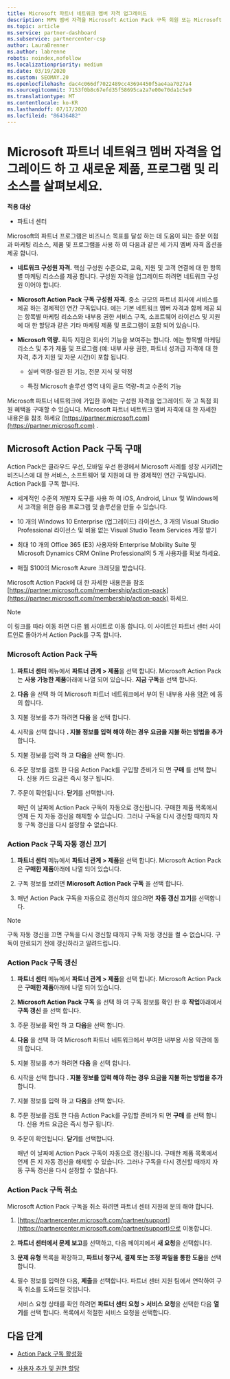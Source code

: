 ```yaml
---
title: Microsoft 파트너 네트워크 멤버 자격 업그레이드
description: MPN 멤버 자격을 Microsoft Action Pack 구독 회원 또는 Microsoft 역량으로 업그레이드 하 여 독점적 혜택을 받을 수 있습니다.
ms.topic: article
ms.service: partner-dashboard
ms.subservice: partnercenter-csp
author: LauraBrenner
ms.author: labrenne
robots: noindex,nofollow
ms.localizationpriority: medium
ms.date: 03/19/2020
ms.custom: SEOMAY.20
ms.openlocfilehash: dac4c066df7022489cc43694450f5ae4aa7027a4
ms.sourcegitcommit: 7153f0b8c67efd35f58695ca2a7e00e70da1c5e9
ms.translationtype: MT
ms.contentlocale: ko-KR
ms.lasthandoff: 07/17/2020
ms.locfileid: "86436482"
---
```

# <a name="upgrade-your-microsoft-partner-network-membership-and-explore-new-offers-programs-and-resources"></a>Microsoft 파트너 네트워크 멤버 자격을 업그레이드 하 고 새로운 제품, 프로그램 및 리소스를 살펴보세요.

**적용 대상**

- 파트너 센터

Microsoft의 파트너 프로그램은 비즈니스 목표를 달성 하는 데 도움이 되는 증분 이점과 마케팅 리소스, 제품 및 프로그램을 사용 하 여 다음과 같은 세 가지 멤버 자격 옵션을 제공 합니다.

- **네트워크 구성원 자격.** 핵심 구성원 수준으로, 교육, 지원 및 고객 연결에 대 한 항목별 마케팅 리소스를 제공 합니다. 구성원 자격을 업그레이드 하려면 네트워크 구성원 이어야 합니다.

- **Microsoft Action Pack 구독 구성원 자격.** 중소 규모의 파트너 회사에 서비스를 제공 하는 경제적인 연간 구독입니다. 에는 기본 네트워크 멤버 자격과 함께 제공 되는 항목별 마케팅 리소스와 내부용 권한 서비스 구독, 소프트웨어 라이선스 및 지원에 대 한 할당과 같은 기타 마케팅 제품 및 프로그램이 포함 되어 있습니다.

- **Microsoft 역량.** 획득 지정은 회사의 기능을 보여주는 합니다. 에는 항목별 마케팅 리소스 및 추가 제품 및 프로그램 (예: 내부 사용 권한, 파트너 성과급 자격에 대 한 자격, 추가 지원 및 자문 시간)이 포함 됩니다.

  - 실버 역량-일관 된 기능, 전문 지식 및 약정

  - 특정 Microsoft 솔루션 영역 내의 골드 역량-최고 수준의 기능

Microsoft 파트너 네트워크에 가입한 후에는 구성원 자격을 업그레이드 하 고 독점 회원 혜택을 구매할 수 있습니다. Microsoft 파트너 네트워크 멤버 자격에 대 한 자세한 내용은을 참조 하세요 [https://partner.microsoft.com](https://partner.microsoft.com) .

## <a name="purchase-a-microsoft-action-pack-subscription"></a>Microsoft Action Pack 구독 구매

Action Pack은 클라우드 우선, 모바일 우선 환경에서 Microsoft 사례를 성장 시키려는 비즈니스에 대 한 서비스, 소프트웨어 및 지원에 대 한 경제적인 연간 구독입니다. Action Pack를 구독 합니다.

- 세계적인 수준의 개발자 도구를 사용 하 여 iOS, Android, Linux 및 Windows에서 고객을 위한 응용 프로그램 및 솔루션을 만들 수 있습니다.

- 10 개의 Windows 10 Enterprise (업그레이드) 라이선스, 3 개의 Visual Studio Professional 라이선스 및 비용 없는 Visual Studio Team Services 계정 받기

- 최대 10 개의 Office 365 (E3) 사용자와 Enterprise Mobility Suite 및 Microsoft Dynamics CRM Online Professional의 5 개 사용자를 확보 하세요.

- 매월 $100의 Microsoft Azure 크레딧을 받습니다.

Microsoft Action Pack에 대 한 자세한 내용은을 참조 [https://partner.microsoft.com/membership/action-pack](https://partner.microsoft.com/membership/action-pack) 하세요.

> [!NOTE]  
> 이 링크를 따라 이동 하면 다른 웹 사이트로 이동 합니다. 이 사이트인 파트너 센터 사이트인로 돌아가서 Action Pack를 구독 합니다.

### <a name="subscribe-to-microsoft-action-pack"></a>Microsoft Action Pack 구독

1. **파트너 센터** 메뉴에서 **파트너 관계 > 제품**을 선택 합니다. Microsoft Action Pack는 **사용 가능한 제품**아래에 나열 되어 있습니다. **지금 구독**을 선택 합니다.

2. **다음** 을 선택 하 여 Microsoft 파트너 네트워크에서 부여 된 내부용 사용 [약관](https://go.microsoft.com/fwlink/?linkid=842232) 에 동의 합니다.  

3. 지불 정보를 추가 하려면 **다음** 을 선택 합니다.

4. 시작을 선택 합니다 **. 지불 정보를 입력 해야 하는 경우 요금을 지불 하는 방법을 추가** 합니다.

5. 지불 정보를 입력 하 고 **다음**을 선택 합니다.

6. 주문 정보를 검토 한 다음 Action Pack를 구입할 준비가 되 면 **구매** 를 선택 합니다. 신용 카드 요금은 즉시 청구 됩니다.

7. 주문이 확인됩니다. **닫기**를 선택합니다.

   매년 이 날짜에 Action Pack 구독이 자동으로 갱신됩니다. 구매한 제품 목록에서 언제 든 지 자동 갱신을 해제할 수 있습니다. 그러나 구독을 다시 갱신할 때까지 자동 구독 갱신을 다시 설정할 수 없습니다.

### <a name="turn-off-automatic-action-pack-subscription-renewal"></a>Action Pack 구독 자동 갱신 끄기

1. **파트너 센터** 메뉴에서 **파트너 관계 > 제품**을 선택 합니다. Microsoft Action Pack은 **구매한 제품**아래에 나열 되어 있습니다.

2. 구독 정보를 보려면 **Microsoft Action Pack 구독** 을 선택 합니다.

3. 매년 Action Pack 구독을 자동으로 갱신하지 않으려면 **자동 갱신 끄기**를 선택합니다.

> [!NOTE]  
> 구독 자동 갱신을 끄면 구독을 다시 갱신할 때까지 구독 자동 갱신을 켤 수 없습니다. 구독이 만료되기 전에 갱신하라고 알려드립니다.

### <a name="renew-your-action-pack-subscription"></a>Action Pack 구독 갱신

1. **파트너 센터** 메뉴에서 **파트너 관계 > 제품**을 선택 합니다. Microsoft Action Pack은 **구매한 제품**아래에 나열 되어 있습니다.

2. **Microsoft Action Pack 구독** 을 선택 하 여 구독 정보를 확인 한 후 **작업**아래에서 **구독 갱신** 을 선택 합니다.  

3. 주문 정보를 확인 하 고 **다음**을 선택 합니다.

4. **다음** 을 선택 하 여 Microsoft 파트너 네트워크에서 부여한 내부용 사용 약관에 동의 합니다.  

5. 지불 정보를 추가 하려면 **다음** 을 선택 합니다.

6. 시작을 선택 합니다 **. 지불 정보를 입력 해야 하는 경우 요금을 지불 하는 방법을 추가** 합니다.

7. 지불 정보를 입력 하 고 **다음**을 선택 합니다.

8. 주문 정보를 검토 한 다음 Action Pack를 구입할 준비가 되 면 **구매** 를 선택 합니다. 신용 카드 요금은 즉시 청구 됩니다.

9. 주문이 확인됩니다. **닫기**를 선택합니다.

   매년 이 날짜에 Action Pack 구독이 자동으로 갱신됩니다. 구매한 제품 목록에서 언제 든 지 자동 갱신을 해제할 수 있습니다. 그러나 구독을 다시 갱신할 때까지 자동 구독 갱신을 다시 설정할 수 없습니다.

### <a name="cancel-your-action-pack-subscription"></a>Action Pack 구독 취소

Microsoft Action Pack 구독을 취소 하려면 파트너 센터 지원에 문의 해야 합니다.

1. [https://partnercenter.microsoft.com/partner/support](https://partnercenter.microsoft.com/partner/support)으로 이동합니다.

2. **파트너 센터에서 문제 보고**를 선택하고, 다음 페이지에서 **새 요청**을 선택합니다.

3. **문제 유형** 목록을 확장하고, **파트너 청구서, 결제 또는 조정 파일을 통한 도움**을 선택합니다.

4. 필수 정보를 입력한 다음, **제출**을 선택합니다. 파트너 센터 지원 팀에서 연락하여 구독 취소를 도와드릴 것입니다.

   서비스 요청 상태를 확인 하려면 **파트너 센터 요청 > 서비스 요청**을 선택한 다음 **열기**를 선택 합니다. 목록에서 적절한 서비스 요청을 선택합니다.  

## <a name="next-steps"></a>다음 단계

- [Action Pack 구독 활성화](manage-your-partner-network-benefits.md)

- [사용자 추가 및 권한 할당](create-user-accounts-and-set-permissions.md)

